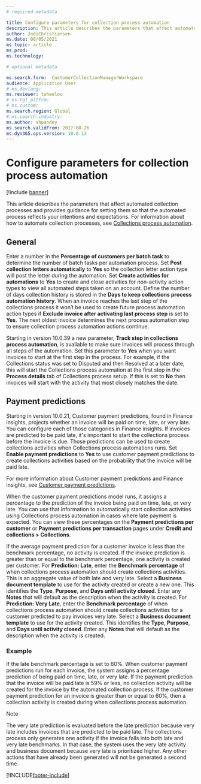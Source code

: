 ```yaml
---
# required metadata

title: Configure parameters for collection process automation
description: This article describes the parameters that affect automated collection processes and provides guidance for setting them so that the automated process reflects your intentions and expectations.
author: JodiChristiansen
ms.date: 08/05/2021
ms.topic: article
ms.prod: 
ms.technology: 

# optional metadata

ms.search.form:  CustomerCollectionManagerWorkspace
audience: Application User
# ms.devlang: 
ms.reviewer: twheeloc
# ms.tgt_pltfrm: 
# ms.custom: 
ms.search.region: Global
# ms.search.industry: 
ms.author: shpandey
ms.search.validFrom: 2017-08-26 
ms.dyn365.ops.version: 10.0.13 
---
```


# Configure parameters for collection process automation

[!include [banner](../includes/banner.md)]

This article describes the parameters that affect automated collection processes and provides guidance for setting them so that the automated process reflects your intentions and expectations. For information about how to automate collection processes, see [Collections process automation](collections-process-automate.md).

## General
Enter a number in the **Percentage of customers per batch task** to determine the number of batch tasks per automation process. Set **Post collection letters automatically** to **Yes** so the collection letter action type will post the letter during the automation. Set **Create activities for automations** to **Yes** to create and close activities for non-activity action types to view all automated steps taken on an account. Define the number of days collection history is stored in the **Days to keep collections process automation history**. When an invoice reaches the last step of the collections process it won’t be used to create future process automation action types if **Exclude invoice after activating last process step** is set to **Yes**. The next oldest invoice determines the next process automation step to ensure collection process automation actions continue. 

Starting in version 10.0.39 a new parameter, **Track step in collections process automation**, is available to make sure invoices will process through all steps of the automation. Set this parameter to **Yes** when you want invoices to start at the first step in the process. For example, if the Collections status was set to Disputed and then Resolved at a later date, this will start the Collections process automation at the first step in the **Process details** tab of Collections process setup. If this is set to **No** then invoices will start with the activity that most closely matches the date. 

## Payment predictions
Starting in version 10.0.21, Customer payment predictions, found in Finance insights, projects whether an invoice will be paid on time, late, or very late. You can configure each of those categories in Finance insights. If invoices are predicted to be paid late, it's important to start the collections process before the invoice is due. Those predictions can be used to create collections activities when Collections process automations runs. Set **Enable payment predictions** to **Yes** to use customer payment predictions to create collections activities based on the probability that the invoice will be paid late. 

For more information about Customer payment predictions and Finance insights, see [Customer payment predictions](payment-insights-overview.md).

When the customer payment predictions model runs, it assigns a percentage to the prediction of the invoice being paid on time, late, or very late. You can use that information to automatically start collection activities using Collections process automation in cases where late payment is expected. You can view these percentages on the **Payment predictions per customer** or **Payment predictions per transaction** pages under **Credit and collections > Collections**. 

If the average payment prediction for a customer invoice is less than the benchmark percentage, no activity is created. If the invoice prediction is greater than or equal to the benchmark percentage, one activity is created per customer. For **Prediction: Late**, enter the **Benchmark percentage** of when collections process automation should create collections activities. This is an aggregate value of both late and very late. Select a **Business document template** to use for the activity created or create a new one. This identifies the **Type**, **Purpose**, and **Days until activity closed**. Enter any **Notes** that will default as the description when the activity is created. For **Prediction: Very Late**, enter the **Benchmark percentage** of when collections process automation should create collections activities for a customer predicted to pay invoices very late. Select a **Business document template** to use for the activity created. This identifies the **Type**, **Purpose**, and **Days until activity closed**. Enter any **Notes** that will default as the description when the activity is created. 

### Example
If the late benchmark percentage is set to 60%. When customer payment predictions run for each invoice, the system assigns a percentage prediction of being paid on time, late, or very late. If the payment prediction that the invoice will be paid late is 59% or less, no collection activity will be created for the invoice by the automated collection process. If the customer payment prediction for an invoice is greater than or equal to 60%, then a collection activity is created during when collections process automation. 

> [!NOTE]
> The very late prediction is evaluated before the late prediction because very late includes invoices that are predicted to be paid late. The collections process only generates one activity if the invoice falls into both late and very late benchmarks. In that case, the system uses the very late activity and business document because very late is prioritized higher. Any other actions that have already been generated will not be generated a second time.

[!INCLUDE[footer-include](../../includes/footer-banner.md)]
